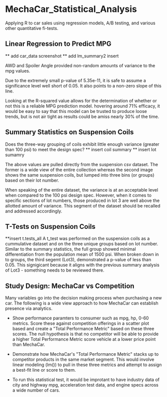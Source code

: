 # MechaCar_Statistical_Analysis
Applying R to car sales using regression models, A/B testing, and various other quantitative fi-tests.


## Linear Regression to Predict MPG
** add car_data screenshot
** add lm_summary2 insert

AWD and Spoiler Angle provided non-random amounts of variance to the mpg values.

Due to the extremely small p-value of 5.35e-11, it is safe to assume a significance level well short of 0.05. It also points to a non-zero slope of this line.

Looking at the R-squared value allows for the determination of whether or not this is a reliable MPG prediction model. hovering around 71% efficacy, it would be easy to say that this model can be trusted to produce loose trends, but is not air tight as results could be amiss nearly 30% of the time.


## Summary Statistics on Suspension Coils

Does the three-way grouping of coils exhibit little enough variance (greater than 100 psi) to meet the design spec? 
** insert coil summary
** insert lot sumamry

The above values are pulled directly from the suspension csv dataset. The former is a wide view of the entire collection whereas the second image shows the same suspension coils, but lumped into three bins (or groups) based on their lot number. 

When speaking of the entire dataset, the variance is at an acceptable level when compared to the 100 psi design spec. However, when it comes to specific sections of lot numbers, those produced in lot 3 are well above the allotted amount of variance. This segment of the dataset should be recalled and addressed accordingly.


## T-Tests on Suspension Coils

**insert t.tests_all
A t_test was performed on the suspension coils as a cummulative dataset and on the three unique groups based on lot number. 
Similar to the summary statistics, the full group showed minimal differentiation from the population mean of 1500 psi. When broken down in to groups, the third segemt (Lot3), demonstrated a p-value of less than 0.05. This signigicant because it aligns with the previous summary analysis of Lot3 - something needs to be reviewed there. 

## Study Design: MechaCar vs Competition

Many variables go into the decision making process when purchasing a new car. The following is a wide view approach to how MechaCar can establish presence via analytics.

* Show performance paramters to consumer such as mpg, hp, 0-60 metrics. Score these against competition offerings in a scatter plot based and create a "Total Performance Metric" based on these three scores. The null hypothesis is that no competitor will be able to provide a higher Total Performance Metric score vehicle at a lower price point than MechaCar.

* Demonstrate how MechaCar's "Total Performance Metric" stacks up to competitor products in the same market segment. This would involve linear modeling (lm()) to pull in these three metrics and attempt to assign a best-fit line or score to them.

* To run this statistical test, it would be improtant to have industry data of city and highway mpg, acceleration test data, and engine specs across a wide number of cars. 

